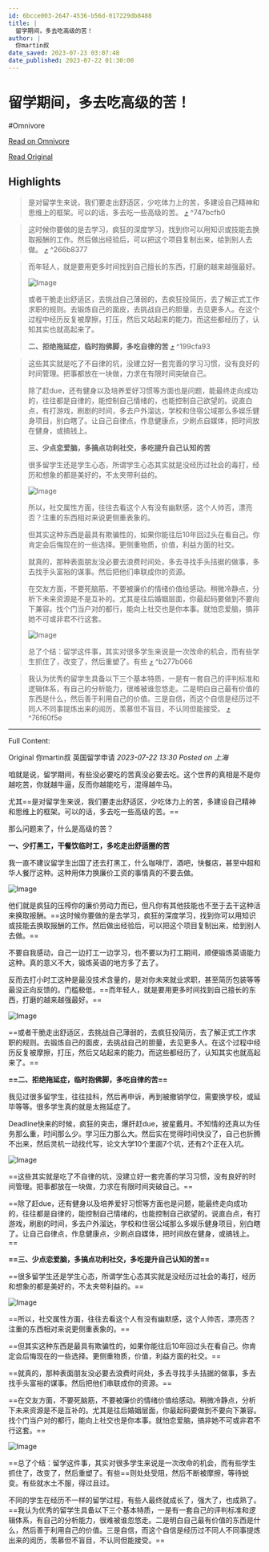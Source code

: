 ```yaml
---
id: 6bcce003-2647-4536-b56d-017229db8488
title: |
  留学期间，多去吃高级的苦！
author: |
  你martin叔
date_saved: 2023-07-23 03:07:48
date_published: 2023-07-22 01:30:00
---
```


# 留学期间，多去吃高级的苦！
#Omnivore

[Read on Omnivore](https://omnivore.app/me/https-mp-weixin-qq-com-s-xr-0-tg-2-b-jy-i-5-ko-xe-cbd-g-0-q-18981934e13)

[Read Original](https://mp.weixin.qq.com/s/xr0-TG2bJyI5KoXeCbdG0Q)

## Highlights

> 是对留学生来说，我们要走出舒适区，少吃体力上的苦，多建设自己精神和思维上的框架。可以的话，多去吃一些高级的苦。 [⤴️](https://omnivore.app/me/https-mp-weixin-qq-com-s-xr-0-tg-2-b-jy-i-5-ko-xe-cbd-g-0-q-18981934e13#747bcfb0-dd0a-4547-a4b7-3d4ddece5a2c)  ^747bcfb0

> 这时候你要做的是去学习，疯狂的深度学习，找到你可以用知识或技能去换取报酬的工作。然后做出经验后，可以把这个项目复制出来，给到别人去做。 [⤴️](https://omnivore.app/me/https-mp-weixin-qq-com-s-xr-0-tg-2-b-jy-i-5-ko-xe-cbd-g-0-q-18981934e13#266b8377-286d-49f9-908b-3824053a2395)  ^266b8377

> 而年轻人，就是要用更多时间找到自己擅长的东西，打磨的越来越强最好。
> 
> ![Image](https://proxy-prod.omnivore-image-cache.app/0x0,sJ5keZ3iauvNbEMU-ELxHgD1ZFYxRCNwB_cjOITorwXA/https://mmbiz.qpic.cn/mmbiz_png/5rqyUARbltaxWSkW4wVGYAicMS7Ban1M8zxLkr95WKia9a3JgYnk2bJpdSrEaY1cp5y9Y0FPWkibgJib9yNMMWZM7Q/640?wx_fmt=png)
> 
> 或者干脆走出舒适区，去挑战自己薄弱的，去疯狂投简历，去了解正式工作求职的规则。去锻炼自己的面皮，去挑战自己的胆量，去见更多人。在这个过程中经历反复被摩擦，打压，然后又站起来的能力。而这些都经历了，认知其实也就高起来了。
> 
> **二、拒绝拖延症，临时抱佛脚，多吃自律的苦** [⤴️](https://omnivore.app/me/https-mp-weixin-qq-com-s-xr-0-tg-2-b-jy-i-5-ko-xe-cbd-g-0-q-18981934e13#199cfa93-b316-4be1-b3e9-98befcc833ef)  ^199cfa93

> 这些其实就是吃了不自律的坑，没建立好一套完善的学习习惯，没有良好的时间管理。把事都放在一块做，力求在有限时间突破自己。
> 
> 除了赶due，还有健身以及培养爱好习惯等方面也是问题，能最终走向成功的，往往都是自律的，能控制自己情绪的，也能控制自己欲望的。说直白点，有打游戏，刷剧的时间，多去户外溜达，学校和住宿公域那么多娱乐健身项目，别白瞎了。让自己自律点，作息健康点，少刷点自媒体，把时间放在健身，或搞钱上。
> 
> **三、少点恋爱脑，多搞点功利社交，多吃提升自己认知的苦**
> 
> 很多留学生还是学生心态，所谓学生心态其实就是没经历过社会的毒打，经历和想象的都是美好的，不太夹带利益的。
> 
> ![Image](https://proxy-prod.omnivore-image-cache.app/0x0,s_W458V9JB3AnonSjVKncRAgWOBrsJbuKinQ_MT2x-M4/https://mmbiz.qpic.cn/mmbiz_png/5rqyUARbltaxWSkW4wVGYAicMS7Ban1M8xiclu9uxictGI9IZCq32mRetmpZXKeaibaD9NcFWGbCpialWlAcDrZeSAg/640?wx_fmt=png)
> 
> 所以，社交属性方面，往往去看这个人有没有幽默感，这个人帅否，漂亮否？注重的东西相对来说更侧重表象的。
> 
> 但其实这种东西是最具有欺骗性的，如果你能往后10年回过头在看自己。你肯定会后悔现在的一些选择。更侧重物质，价值，利益方面的社交。
> 
> 就真的，那种表面朋友没必要去浪费时间处，多去寻找手头拮据的做事，多去找手头富裕的谋事。然后把他们串联成你的资源。
> 
> 在交友方面，不要死脑筋，不要被廉价的情绪价值给感动。稍微冷静点，分析下未来资源是不是互补的。尤其是往后婚姻层面，你最起码要做到不要向下兼容。找个门当户对的都行，能向上社交也是你本事。就怕恋爱脑，搞非她不可或非君不行这套。
> 
> ![Image](https://proxy-prod.omnivore-image-cache.app/0x0,sEWuMz171UHGOfTLIu2tOgcAi2OhW9D-NuFh686t-vKI/https://mmbiz.qpic.cn/mmbiz_png/5rqyUARbltaxWSkW4wVGYAicMS7Ban1M8ZMOBpMQFRpQg7Lz8siaQ4CEBUvvEm0XuqF1iae6XXkCZvvmArbxEuTSw/640?wx_fmt=png)
> 
> 总了个结：留学这件事，其实对很多学生来说是一次改命的机会，而有些学生抓住了，改变了，然后重塑了。有些 [⤴️](https://omnivore.app/me/https-mp-weixin-qq-com-s-xr-0-tg-2-b-jy-i-5-ko-xe-cbd-g-0-q-18981934e13#b277b066-b9fb-4854-868b-afcfee963a73)  ^b277b066

> 我认为优秀的留学生具备以下三个基本特质，一是有一套自己的评判标准和逻辑体系，有自己的分析能力，很难被谁忽悠走。二是明白自己最有价值的东西是什么，然后善于利用自己的价值。三是自信，而这个自信是经历过不同人不同事提炼出来的阅历，羡慕但不盲目，不认同但能接受。 [⤴️](https://omnivore.app/me/https-mp-weixin-qq-com-s-xr-0-tg-2-b-jy-i-5-ko-xe-cbd-g-0-q-18981934e13#76f60f5e-f8cd-41af-84cb-8e5dfa25e397)  ^76f60f5e


--- 

Full Content: 

Original 你martin叔  英国留学申请 _2023-07-22 13:30_ _Posted on 上海_ 

咱就是说，留学期间，有些没必要吃的苦真没必要去吃。这个世界的真相是不是你越吃苦，你就越牛逼，反而你越能吃亏，混得越牛马。

尤其==是对留学生来说，我们要走出舒适区，少吃体力上的苦，多建设自己精神和思维上的框架。可以的话，多去吃一些高级的苦。==

那么问题来了，什么是高级的苦？

**一、少打黑工，干餐饮临时工，多吃走出舒适圈的苦**

我一直不建议留学生出国了还去打黑工，什么咖啡厅，酒吧，快餐店，甚至中超和华人餐厅这种。这种用体力换廉价工资的事情真的不要去做。

![Image](https://proxy-prod.omnivore-image-cache.app/0x0,sE8ObuY9OIp2UU6WarPVLa4EGJXSPk0yEhDICLGl9YO0/https://mmbiz.qpic.cn/mmbiz_png/5rqyUARbltaxWSkW4wVGYAicMS7Ban1M8dYZM0HaSKPz7fUQdz7O66aiceQ22pf6dmib51CmLNib68qcNHib4iaOT3Dg/640?wx_fmt=png)

他们就是疯狂的压榨你的廉价劳动力而已，但凡你有其他技能也不至于去干这种活来换取报酬。==这时候你要做的是去学习，疯狂的深度学习，找到你可以用知识或技能去换取报酬的工作。然后做出经验后，可以把这个项目复制出来，给到别人去做。==

不要自我感动，自己一边打工一边学习，也不要以为打工期间，顺便锻炼英语能力这种。真的意义不大，锻炼英语的地方多了去了。

反而去打小时工这种是最没技术含量的，是对你未来就业求职，甚至简历包装等等最没正向反馈的。门槛极低，==而年轻人，就是要用更多时间找到自己擅长的东西，打磨的越来越强最好。==

![Image](https://proxy-prod.omnivore-image-cache.app/0x0,sJ5keZ3iauvNbEMU-ELxHgD1ZFYxRCNwB_cjOITorwXA/https://mmbiz.qpic.cn/mmbiz_png/5rqyUARbltaxWSkW4wVGYAicMS7Ban1M8zxLkr95WKia9a3JgYnk2bJpdSrEaY1cp5y9Y0FPWkibgJib9yNMMWZM7Q/640?wx_fmt=png)

==或者干脆走出舒适区，去挑战自己薄弱的，去疯狂投简历，去了解正式工作求职的规则。去锻炼自己的面皮，去挑战自己的胆量，去见更多人。在这个过程中经历反复被摩擦，打压，然后又站起来的能力。而这些都经历了，认知其实也就高起来了。==

**==二、拒绝拖延症，临时抱佛脚，多吃自律的苦==**

我见过很多留学生，往往挂科，然后再申诉，再到被撤销学位，需要换学校，或延毕等等。很多学生真的就是太拖延症了。

Deadline快来的时候，疯狂的突击，爆肝赶due，披星戴月。不知情的还真以为任务那么重，时间那么少。学习压力那么大。然后实在觉得时间快没了，自己也折腾不出来，然后灵机一动找代写，论文大学10个里面7个坑，还有2个正在入坑。

![Image](https://proxy-prod.omnivore-image-cache.app/0x0,sqP3_pkf_1qllLuUmHzdG6tOBNi-2SJ-iJGcq4HXGBUw/https://mmbiz.qpic.cn/mmbiz_png/5rqyUARbltaxWSkW4wVGYAicMS7Ban1M8icBFHfXG3nf1OPu8gmAXgiaSDSotGicIJTASSd0g6rBsfVaSNFrZlJMGg/640?wx_fmt=png)

==这些其实就是吃了不自律的坑，没建立好一套完善的学习习惯，没有良好的时间管理。把事都放在一块做，力求在有限时间突破自己。==

==除了赶due，还有健身以及培养爱好习惯等方面也是问题，能最终走向成功的，往往都是自律的，能控制自己情绪的，也能控制自己欲望的。说直白点，有打游戏，刷剧的时间，多去户外溜达，学校和住宿公域那么多娱乐健身项目，别白瞎了。让自己自律点，作息健康点，少刷点自媒体，把时间放在健身，或搞钱上。==

**==三、少点恋爱脑，多搞点功利社交，多吃提升自己认知的苦==**

==很多留学生还是学生心态，所谓学生心态其实就是没经历过社会的毒打，经历和想象的都是美好的，不太夹带利益的。==

![Image](https://proxy-prod.omnivore-image-cache.app/0x0,s_W458V9JB3AnonSjVKncRAgWOBrsJbuKinQ_MT2x-M4/https://mmbiz.qpic.cn/mmbiz_png/5rqyUARbltaxWSkW4wVGYAicMS7Ban1M8xiclu9uxictGI9IZCq32mRetmpZXKeaibaD9NcFWGbCpialWlAcDrZeSAg/640?wx_fmt=png)

==所以，社交属性方面，往往去看这个人有没有幽默感，这个人帅否，漂亮否？注重的东西相对来说更侧重表象的。==

==但其实这种东西是最具有欺骗性的，如果你能往后10年回过头在看自己。你肯定会后悔现在的一些选择。更侧重物质，价值，利益方面的社交。==

==就真的，那种表面朋友没必要去浪费时间处，多去寻找手头拮据的做事，多去找手头富裕的谋事。然后把他们串联成你的资源。==

==在交友方面，不要死脑筋，不要被廉价的情绪价值给感动。稍微冷静点，分析下未来资源是不是互补的。尤其是往后婚姻层面，你最起码要做到不要向下兼容。找个门当户对的都行，能向上社交也是你本事。就怕恋爱脑，搞非她不可或非君不行这套。==

![Image](https://proxy-prod.omnivore-image-cache.app/0x0,sEWuMz171UHGOfTLIu2tOgcAi2OhW9D-NuFh686t-vKI/https://mmbiz.qpic.cn/mmbiz_png/5rqyUARbltaxWSkW4wVGYAicMS7Ban1M8ZMOBpMQFRpQg7Lz8siaQ4CEBUvvEm0XuqF1iae6XXkCZvvmArbxEuTSw/640?wx_fmt=png)

==总了个结：留学这件事，其实对很多学生来说是一次改命的机会，而有些学生抓住了，改变了，然后重塑了。有些==则处处受阻，然后不断被摩擦，等待蜕变。有些就水土不服，得过且过。

不同的学生在经历不一样的留学过程，有些人最终就成长了，强大了，也成熟了。==我认为优秀的留学生具备以下三个基本特质，一是有一套自己的评判标准和逻辑体系，有自己的分析能力，很难被谁忽悠走。二是明白自己最有价值的东西是什么，然后善于利用自己的价值。三是自信，而这个自信是经历过不同人不同事提炼出来的阅历，羡慕但不盲目，不认同但能接受。==
